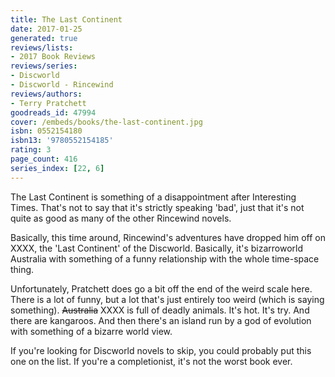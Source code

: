 ```yaml
---
title: The Last Continent
date: 2017-01-25
generated: true
reviews/lists:
- 2017 Book Reviews
reviews/series:
- Discworld
- Discworld - Rincewind
reviews/authors:
- Terry Pratchett
goodreads_id: 47994
cover: /embeds/books/the-last-continent.jpg
isbn: 0552154180
isbn13: '9780552154185'
rating: 3
page_count: 416
series_index: [22, 6]
---
```

The Last Continent is something of a disappointment after Interesting Times. That's not to say that it's strictly speaking 'bad', just that it's not quite as good as many of the other Rincewind novels.  

Basically, this time around, Rincewind's adventures have dropped him off on XXXX, the 'Last Continent' of the Discworld. Basically, it's bizarroworld Australia with something of a funny relationship with the whole time-space thing.  

<!--more-->

Unfortunately, Pratchett does go a bit off the end of the weird scale here. There is a lot of funny, but a lot that's just entirely too weird (which is saying something). ~~Australia~~ XXXX is full of deadly animals. It's hot. It's try. And there are kangaroos. And then there's an island run by a god of evolution with something of a bizarre world view.  

If you're looking for Discworld novels to skip, you could probably put this one on the list. If you're a completionist, it's not the worst book ever.